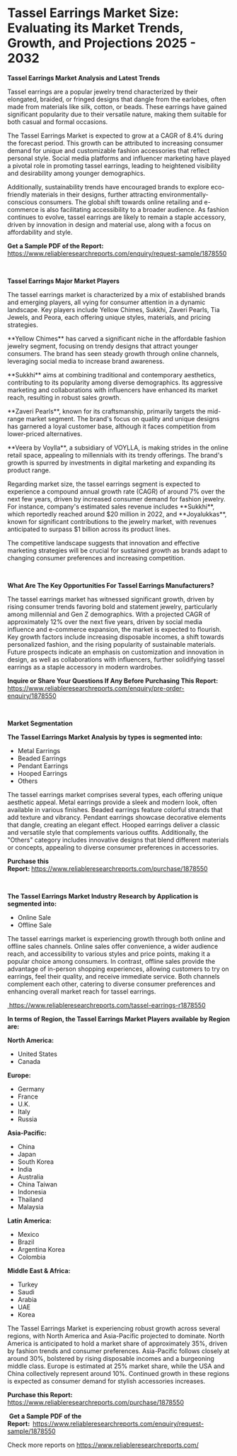 <p><h1>Tassel Earrings Market Size: Evaluating its Market Trends, Growth, and Projections 2025 - 2032</h1></p><p><strong>Tassel Earrings Market Analysis and Latest Trends</strong></p>
<p><p>Tassel earrings are a popular jewelry trend characterized by their elongated, braided, or fringed designs that dangle from the earlobes, often made from materials like silk, cotton, or beads. These earrings have gained significant popularity due to their versatile nature, making them suitable for both casual and formal occasions. </p><p>The Tassel Earrings Market is expected to grow at a CAGR of 8.4% during the forecast period. This growth can be attributed to increasing consumer demand for unique and customizable fashion accessories that reflect personal style. Social media platforms and influencer marketing have played a pivotal role in promoting tassel earrings, leading to heightened visibility and desirability among younger demographics. </p><p>Additionally, sustainability trends have encouraged brands to explore eco-friendly materials in their designs, further attracting environmentally-conscious consumers. The global shift towards online retailing and e-commerce is also facilitating accessibility to a broader audience. As fashion continues to evolve, tassel earrings are likely to remain a staple accessory, driven by innovation in design and material use, along with a focus on affordability and style.</p></p>
<p><strong>Get a Sample PDF of the Report:&nbsp;</strong> <a href="https://www.reliableresearchreports.com/enquiry/request-sample/1878550?utm_campaign=2002&utm_medium=2&utm_source=Github&utm_content=ia&utm_term=08022025&utm_id=tassel-earrings">https://www.reliableresearchreports.com/enquiry/request-sample/1878550</a></p>
<p>&nbsp;</p>
<p><strong>Tassel Earrings Major Market Players</strong></p>
<p><p>The tassel earrings market is characterized by a mix of established brands and emerging players, all vying for consumer attention in a dynamic landscape. Key players include Yellow Chimes, Sukkhi, Zaveri Pearls, Tia Jewels, and Peora, each offering unique styles, materials, and pricing strategies.</p><p>**Yellow Chimes** has carved a significant niche in the affordable fashion jewelry segment, focusing on trendy designs that attract younger consumers. The brand has seen steady growth through online channels, leveraging social media to increase brand awareness.</p><p>**Sukkhi** aims at combining traditional and contemporary aesthetics, contributing to its popularity among diverse demographics. Its aggressive marketing and collaborations with influencers have enhanced its market reach, resulting in robust sales growth.</p><p>**Zaveri Pearls**, known for its craftsmanship, primarily targets the mid-range market segment. The brand's focus on quality and unique designs has garnered a loyal customer base, although it faces competition from lower-priced alternatives.</p><p>**Veera by Voylla**, a subsidiary of VOYLLA, is making strides in the online retail space, appealing to millennials with its trendy offerings. The brand's growth is spurred by investments in digital marketing and expanding its product range.</p><p>Regarding market size, the tassel earrings segment is expected to experience a compound annual growth rate (CAGR) of around 7% over the next few years, driven by increased consumer demand for fashion jewelry. For instance, company's estimated sales revenue includes **Sukkhi**, which reportedly reached around $20 million in 2022, and **Joyalukkas**, known for significant contributions to the jewelry market, with revenues anticipated to surpass $1 billion across its product lines.</p><p>The competitive landscape suggests that innovation and effective marketing strategies will be crucial for sustained growth as brands adapt to changing consumer preferences and increasing competition.</p></p>
<p>&nbsp;</p>
<p><strong>What Are The Key Opportunities For Tassel Earrings Manufacturers?</strong></p>
<p><p>The tassel earrings market has witnessed significant growth, driven by rising consumer trends favoring bold and statement jewelry, particularly among millennial and Gen Z demographics. With a projected CAGR of approximately 12% over the next five years, driven by social media influence and e-commerce expansion, the market is expected to flourish. Key growth factors include increasing disposable incomes, a shift towards personalized fashion, and the rising popularity of sustainable materials. Future prospects indicate an emphasis on customization and innovation in design, as well as collaborations with influencers, further solidifying tassel earrings as a staple accessory in modern wardrobes.</p></p>
<p><strong>Inquire or Share Your Questions If Any Before Purchasing This Report:</strong> <a href="https://www.reliableresearchreports.com/enquiry/pre-order-enquiry/1878550?utm_campaign=2002&utm_medium=2&utm_source=Github&utm_content=ia&utm_term=08022025&utm_id=tassel-earrings">https://www.reliableresearchreports.com/enquiry/pre-order-enquiry/1878550</a></p>
<p>&nbsp;</p>
<p><strong>Market Segmentation</strong></p>
<p><strong>The Tassel Earrings Market Analysis by types is segmented into:</strong></p>
<p><ul><li>Metal Earrings</li><li>Beaded Earrings</li><li>Pendant Earrings</li><li>Hooped Earrings</li><li>Others</li></ul></p>
<p><p>The tassel earrings market comprises several types, each offering unique aesthetic appeal. Metal earrings provide a sleek and modern look, often available in various finishes. Beaded earrings feature colorful strands that add texture and vibrancy. Pendant earrings showcase decorative elements that dangle, creating an elegant effect. Hooped earrings deliver a classic and versatile style that complements various outfits. Additionally, the "Others" category includes innovative designs that blend different materials or concepts, appealing to diverse consumer preferences in accessories.</p></p>
<p><strong>Purchase this Report:&nbsp;</strong><a href="https://www.reliableresearchreports.com/purchase/1878550?utm_campaign=2002&utm_medium=2&utm_source=Github&utm_content=ia&utm_term=08022025&utm_id=tassel-earrings">https://www.reliableresearchreports.com/purchase/1878550</a></p>
<p>&nbsp;</p>
<p><strong>The Tassel Earrings Market Industry Research by Application is segmented into:</strong></p>
<p><ul><li>Online Sale</li><li>Offline Sale</li></ul></p>
<p><p>The tassel earrings market is experiencing growth through both online and offline sales channels. Online sales offer convenience, a wider audience reach, and accessibility to various styles and price points, making it a popular choice among consumers. In contrast, offline sales provide the advantage of in-person shopping experiences, allowing customers to try on earrings, feel their quality, and receive immediate service. Both channels complement each other, catering to diverse consumer preferences and enhancing overall market reach for tassel earrings.</p></p>
<p><a href="https://www.reliableresearchreports.com/tassel-earrings-r1878550?utm_campaign=2002&utm_medium=2&utm_source=Github&utm_content=ia&utm_term=08022025&utm_id=tassel-earrings">&nbsp;https://www.reliableresearchreports.com/tassel-earrings-r1878550</a></p>
<p><strong>In terms of Region, the Tassel Earrings Market Players available by Region are:</strong></p>
<p>
    <p> <strong> North America: </strong>
        <ul>
            <li>United States</li>
            <li>Canada</li>
        </ul>
        </p> 
    <p> <strong> Europe: </strong>
        <ul>
            <li>Germany</li>
            <li>France</li>
            <li>U.K.</li>
            <li>Italy</li>
            <li>Russia</li>
        </ul>
        </p> 
    <p> <strong> Asia-Pacific: </strong>
        <ul>
            <li>China</li>
            <li>Japan</li>
            <li>South Korea</li>
            <li>India</li>
            <li>Australia</li>
            <li>China Taiwan</li>
            <li>Indonesia</li>
            <li>Thailand</li>
            <li>Malaysia</li>
        </ul>
        </p> 
    <p> <strong> Latin America: </strong>
        <ul>
            <li>Mexico</li>
            <li>Brazil</li>
            <li>Argentina Korea</li>
            <li>Colombia</li>
        </ul>
        </p> 
    <p> <strong> Middle East & Africa: </strong>
        <ul>
            <li>Turkey</li>
            <li>Saudi</li>
            <li>Arabia</li>
            <li>UAE</li>
            <li>Korea</li>
        </ul>
    </p>
    </p>
<p><p>The Tassel Earrings Market is experiencing robust growth across several regions, with North America and Asia-Pacific projected to dominate. North America is anticipated to hold a market share of approximately 35%, driven by fashion trends and consumer preferences. Asia-Pacific follows closely at around 30%, bolstered by rising disposable incomes and a burgeoning middle class. Europe is estimated at 25% market share, while the USA and China collectively represent around 10%. Continued growth in these regions is expected as consumer demand for stylish accessories increases.</p></p>
<p><strong>Purchase this Report: </strong><a href="https://www.reliableresearchreports.com/purchase/1878550?utm_campaign=2002&utm_medium=2&utm_source=Github&utm_content=ia&utm_term=08022025&utm_id=tassel-earrings">https://www.reliableresearchreports.com/purchase/1878550</a></p>
<p>&nbsp;<strong>Get a Sample PDF of the Report:&nbsp;&nbsp;</strong><a href="https://www.reliableresearchreports.com/enquiry/request-sample/1878550?utm_campaign=2002&utm_medium=2&utm_source=Github&utm_content=ia&utm_term=08022025&utm_id=tassel-earrings">https://www.reliableresearchreports.com/enquiry/request-sample/1878550</a></p>
<p><strong></strong></p>
<p>Check more reports on <a href="https://www.reliableresearchreports.com/?utm_campaign=2002&utm_medium=2&utm_source=Github&utm_content=ia&utm_term=08022025&utm_id=tassel-earrings">https://www.reliableresearchreports.com/</a></p>